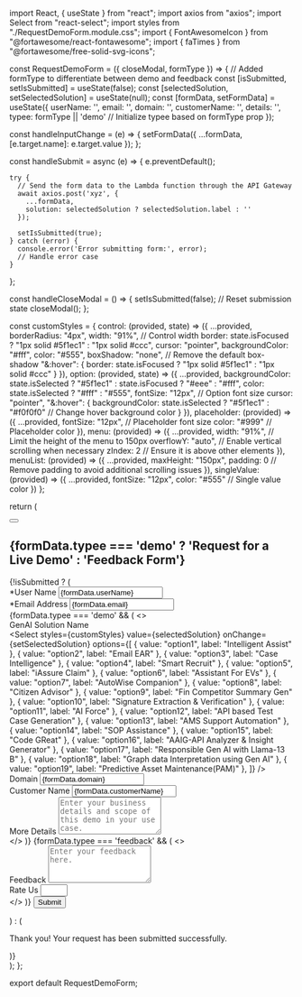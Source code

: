 import React, { useState } from "react";
import axios from "axios";
import Select from "react-select";
import styles from "./RequestDemoForm.module.css";
import { FontAwesomeIcon } from "@fortawesome/react-fontawesome";
import { faTimes } from "@fortawesome/free-solid-svg-icons";

const RequestDemoForm = ({ closeModal, formType }) => { // Added formType to differentiate between demo and feedback
  const [isSubmitted, setIsSubmitted] = useState(false);
  const [selectedSolution, setSelectedSolution] = useState(null);
  const [formData, setFormData] = useState({
    userName: '',
    email: '',
    domain: '',
    customerName: '',
    details: '',
    typee: formType || 'demo' // Initialize typee based on formType prop
  });

  const handleInputChange = (e) => {
    setFormData({
      ...formData,
      [e.target.name]: e.target.value
    });
  };

  const handleSubmit = async (e) => {
    e.preventDefault();

    try {
      // Send the form data to the Lambda function through the API Gateway
      await axios.post('xyz', {
        ...formData,
        solution: selectedSolution ? selectedSolution.label : ''
      });

      setIsSubmitted(true);
    } catch (error) {
      console.error('Error submitting form:', error);
      // Handle error case
    }
  };

  const handleCloseModal = () => {
    setIsSubmitted(false); // Reset submission state
    closeModal();
  };

  const customStyles = {
    control: (provided, state) => ({
      ...provided,
      borderRadius: "4px",
      width: "91%", // Control width
      border: state.isFocused ? "1px solid #5f1ec1" : "1px solid #ccc",
      cursor: "pointer",
      backgroundColor: "#fff",
      color: "#555",
      boxShadow: "none", // Remove the default box-shadow
      "&:hover": {
        border: state.isFocused ? "1px solid #5f1ec1" : "1px solid #ccc"
      }
    }),
    option: (provided, state) => ({
      ...provided,
      backgroundColor: state.isSelected ? "#5f1ec1" : state.isFocused ? "#eee" : "#fff",
      color: state.isSelected ? "#fff" : "#555",
      fontSize: "12px", // Option font size
      cursor: "pointer",
      "&:hover": {
        backgroundColor: state.isSelected ? "#5f1ec1" : "#f0f0f0" // Change hover background color
      }
    }),
    placeholder: (provided) => ({
      ...provided,
      fontSize: "12px", // Placeholder font size
      color: "#999" // Placeholder color
    }),
    menu: (provided) => ({
      ...provided,
      width: "91%",
       // Limit the height of the menu to 150px
      overflowY: "auto", // Enable vertical scrolling when necessary
      zIndex: 2 // Ensure it is above other elements
    }),
    menuList: (provided) => ({
      ...provided,
      maxHeight: "150px",
      padding: 0 // Remove padding to avoid additional scrolling issues
    }),
    singleValue: (provided) => ({
      ...provided,
      fontSize: "12px",
      color: "#555" // Single value color
    })
  };

  return (
    <div className={styles.formContainer}>
      <button className={styles.closeButton} onClick={handleCloseModal}>
        <FontAwesomeIcon icon={faTimes} />
      </button>
      <h2 className={styles.demoHead}>
        {formData.typee === 'demo' ? 'Request for a Live Demo' : 'Feedback Form'}
      </h2>
      {!isSubmitted ? (
        <form onSubmit={handleSubmit}>
          <div className={styles.formGroup}>
            <label>*User Name</label>
            <input
              type="text"
              name="userName"
              value={formData.userName}
              onChange={handleInputChange}
              required
            />
          </div>
          <div className={styles.formGroup}>
            <label>*Email Address</label>
            <input
              type="email"
              name="email"
              value={formData.email}
              onChange={handleInputChange}
              required
            />
          </div>
          {formData.typee === 'demo' && (
            <>
              <div className={styles.formGroup}>
                <label>GenAI Solution Name</label>
                <div className={styles.customSelect}>
                  <Select
                    styles={customStyles}
                    value={selectedSolution}
                    onChange={setSelectedSolution}
                    options={[
                      { value: "option1", label: "Intelligent Assist" },
                      { value: "option2", label: "Email EAR" },
                      { value: "option3", label: "Case Intelligence" },
                      { value: "option4", label: "Smart Recruit" },
                      { value: "option5", label: "iAssure Claim" },
                      { value: "option6", label: "Assistant For EVs" },
                      { value: "option7", label: "AutoWise Companion" },
                      { value: "option8", label: "Citizen Advisor" },
                      { value: "option9", label: "Fin Competitor Summary Gen" },
                      { value: "option10", label: "Signature Extraction & Verification" },
                      { value: "option11", label: "AI Force" },
                      { value: "option12", label: "API based Test Case Generation" },
                      { value: "option13", label: "AMS Support Automation" },
                      { value: "option14", label: "SOP Assistance" },
                      { value: "option15", label: "Code GReat" },
                      { value: "option16", label: "AAIG-API Analyzer & Insight Generator" },
                      { value: "option17", label: "Responsible Gen AI with Llama-13 B" },
                      { value: "option18", label: "Graph data Interpretation using Gen AI" },
                      { value: "option19", label: "Predictive Asset Maintenance​(PAM)​" },
                    ]}
                  />
                </div>
              </div>
              <div className={styles.formGroup}>
                <label>Domain</label>
                <input
                  type="text"
                  name="domain"
                  value={formData.domain}
                  onChange={handleInputChange}
                  required
                />
              </div>
              <div className={styles.formGroup}>
                <label>Customer Name</label>
                <input
                  type="text"
                  name="customerName"
                  value={formData.customerName}
                  onChange={handleInputChange}
                  required
                />
              </div>
              <div className={styles.formGroup}>
                <label>More Details</label>
                <textarea
                  name="details"
                  placeholder="Enter your business details and scope of this demo in your use case."
                  rows="4"
                  value={formData.details}
                  onChange={handleInputChange}
                  required
                ></textarea>
              </div>
            </>
          )}
          {formData.typee === 'feedback' && (
            <>
              <div className={styles.formGroup}>
                <label>Feedback</label>
                <textarea
                  name="feedback"
                  placeholder="Enter your feedback here."
                  rows="4"
                  value={formData.feedback}
                  onChange={handleInputChange}
                  required
                ></textarea>
              </div>
              <div className={styles.formGroup}>
                <label>Rate Us</label>
                <input
                  type="number"
                  name="rateus"
                  min="1"
                  max="5"
                  value={formData.rateus}
                  onChange={handleInputChange}
                  required
                />
              </div>
            </>
          )}
          <button type="submit" className={styles.submitButton}>
            Submit
          </button>
        </form>
      ) : (
        <p className={styles.successMessage}>
          Thank you! Your request has been submitted successfully.
        </p>
      )}
    </div>
  );
};

export default RequestDemoForm;
